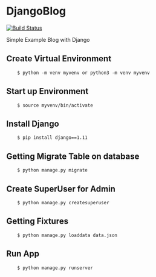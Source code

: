 # DjangoBlog

[![Build Status](https://travis-ci.org/Tony133/DjangoBlog.svg?branch=master)](https://travis-ci.org/Tony133/DjangoBlog)

Simple Example Blog with Django

## Create Virtual Environment

```
    $ python -m venv myvenv or python3 -m venv myvenv
```
## Start up Environment

```
    $ source myvenv/bin/activate
```
## Install Django

```
    $ pip install django==1.11
```

## Getting Migrate Table on database

```
    $ python manage.py migrate
```

## Create SuperUser for Admin

```
    $ python manage.py createsuperuser
```

## Getting Fixtures

```
    $ python manage.py loaddata data.json 
```

## Run App
```
    $ python manage.py runserver
```
